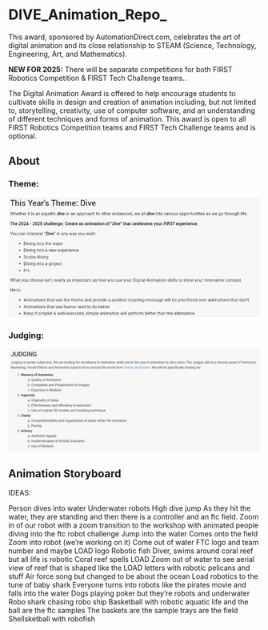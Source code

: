 # DIVE_Animation_Repo_

This award, sponsored by AutomationDirect.com, celebrates the art of digital animation and its close relationship to STEAM (Science, Technology, Engineering, Art, and Mathematics).

**NEW FOR 2025:** There will be separate competitions for both FIRST Robotics Competition & FIRST Tech Challenge teams..



The Digital Animation Award is offered to help encourage students to cultivate skills in design and creation of animation including, but not limited to, storytelling, creativity, use of computer software, and an understanding of different techniques and forms of animation. This award is open to all FIRST Robotics Competition teams and FIRST Tech Challenge teams and is optional.

## About

### Theme:

![Dive animation theme](Dive_Theme.png)

### Judging:

![Dive animation theme](Dive_Judging.png)



## Animation Storyboard

  IDEAS:

Person dives into water
Underwater robots
High dive jump
As they hit the water, they are standing and then there is a controller and an ftc field.
Zoom in of our robot with a zoom transition to the workshop with animated people diving into the ftc robot challenge
Jump into the water
Comes onto the field
Zoom into robot (we’re working on it)
Come out of water
FTC logo and team number and maybe LOAD logo
Robotic fish
Diver, swims around coral reef but all life is robotic
Coral reef spells LOAD
Zoom out of water to see aerial view of reef that is shaped like the LOAD letters with robotic pelicans and stuff
Air force song but changed to be about the ocean
Load robotics to the tune of baby shark
Everyone turns into robots like the pirates movie and falls into the water
Dogs playing poker but they’re robots and underwater
Robo shark chasing robo ship
Basketball with robotic aquatic life and the ball are the ftc samples
The baskets are the sample trays are the field
Shellsketball with robofish





